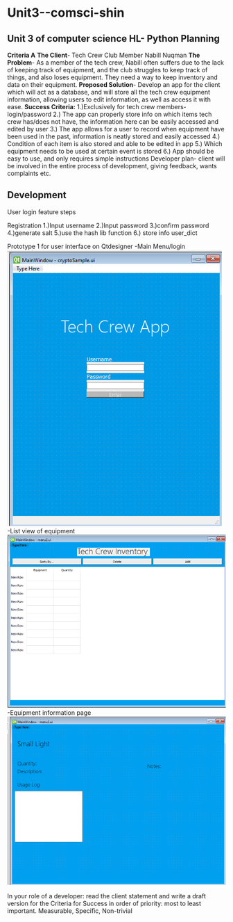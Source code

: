 # Unit3--comsci-shin
Unit 3 of computer science HL- Python
**Planning**
------------
**Criteria A**
**The Client**- Tech Crew Club Member Nabill Nuqman
**The Problem**- As a member of the tech crew, Nabill often suffers due to the lack of keeping track of equipment, and the club struggles to keep track of things, and also loses equipment. They need a way to keep inventory and data on their equipment.
**Proposed Solution**- Develop an app for the client which will act as a database, and will store all the tech crew equipment information, allowing users to edit information, as well as access it with ease.
**Success Criteria:**
1.)Exclusively for tech crew members- login/password
2.) The app can properly store info on which items tech crew has/does not have, the information here can be easily accessed and edited by user
3.) The app allows for a user to record when equipment have been used in the past, information is neatly stored and easily accessed
4.) Condition of each item is also stored and able to be edited in app
5.) Which equipment needs to be used at certain event is stored
6.) App should be easy to use, and only requires simple instructions
Developer plan- client will be involved in the entire process of development, giving feedback, wants complaints etc. 


**Development**
---------------
User login feature steps

Registration
1.)Input username
2.)Input password
3.)confirm password
4.)generate salt
5.)use the hash lib function
6.) store info user_dict

Prototype 1 for user interface on Qtdesigner
-Main Menu/login
![Mainmenu](Mainwindow.png.png)
-List view of equipment
![secondmenu](seconwindow.png.png)
-Equipment information page
![thirdmenu](thirdwindow.png.png)



In your role of a developer: read the client statement and write a draft version for the Criteria for Success in order of priority: most to least important.  Measurable, Specific, Non-trivial


